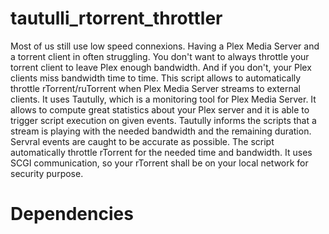 # tautulli_rtorrent_throttler
Most of us still use low speed connexions. Having a Plex Media Server and a torrent client in often struggling. You don't want to always throttle your torrent client to leave Plex enough bandwidth. And if you don't, your Plex clients miss bandwidth time to time.
This script allows to automatically throttle rTorrent/ruTorrent when Plex Media Server streams to external clients.
It uses Tautully, which is a monitoring tool for Plex Media Server. It allows to compute great statistics about your Plex server and it is able to trigger script execution on given events.
Tautully informs the scripts that a stream is playing with the needed bandwidth and the remaining duration. Servral events are caught to be accurate as possible. 
The script automatically throttle rTorrent for the needed time and bandwidth. It uses SCGI communication, so your rTorrent shall be on your local network for security purpose. 

# Dependencies
